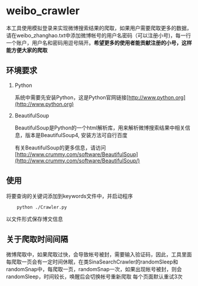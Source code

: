 weibo_crawler
=============

本工具使用模拟登录来实现微博搜索结果的爬取，如果用户需要爬取更多的数据，请在weibo\_zhanghao.txt中添加微博帐号的用户名密码（可以注册小号)，每一行一个账户，用户名和密码用逗号隔开。**希望更多的使用者能贡献注册的小号，这样能方便大家的爬取**

环境要求
----------------------
1. Python

    系统中需要先安装Python，这是Python官网链接[http://www.python.org](http://www.python.org)
    
2. BeautifulSoup

    BeautifulSoup是Python的一个html解析库，用来解析微博搜索结果中相关信息，版本是BeautifulSoup4, 安装方法可自行百度
    
    有关BeautifulSoup的更多信息，请访问[http://www.crummy.com/software/BeautifulSoup](http://www.crummy.com/software/BeautifulSoup/)

使用
-----------------------
将要查询的关键词添加到keywords文件中，并启动程序

        python ./Crawler.py

以文件形式保存博文信息


关于爬取时间间隔
----------------------
微博爬取中，如果爬取过快，会导致帐号被封，需要输入验证码，因此，工具里面每爬取一页会有一定时间休眠，在类SinaSearchCrawler的randomSleep和randomSnap中，每爬取一页，randomSnap一次，如果出现帐号被封，则会randomSleep，时间较长，唤醒后会切换帐号重新爬取
每个页面默认重试3次




